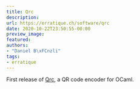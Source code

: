 ```yaml
---
title: Qrc
description:
url: https://erratique.ch/software/qrc
date: 2020-10-22T23:50:55-00:00
preview_image:
featured:
authors:
- "Daniel B\xFCnzli"
tags:
- erratique
---
```


First release of <a href="https://erratique.ch/software/qrc">Qrc</a>, a <abbr>QR</abbr> code encoder for OCaml.
